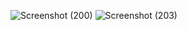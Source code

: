 ![Screenshot (200)](https://github.com/user-attachments/assets/08de7e4b-60c3-4334-a444-b7fd2de8210c)
![Screenshot (203)](https://github.com/user-attachments/assets/e1823a17-9b20-4974-9340-ced3e53293c3)

